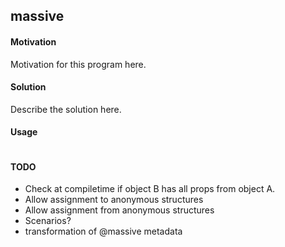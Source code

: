
## massive

#### Motivation
Motivation for this program here.

#### Solution 
Describe the solution here.

#### Usage
```

```

#### TODO
- Check at compiletime if object B has all props from object A.
- Allow assignment to anonymous structures
- Allow assignment from anonymous structures
- Scenarios?
- transformation of @massive metadata
